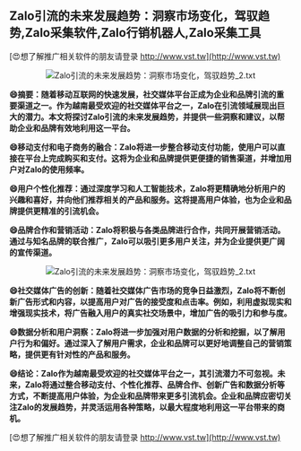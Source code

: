 ## **Zalo引流的未来发展趋势：洞察市场变化，驾驭趋势,Zalo采集软件,Zalo行销机器人,Zalo采集工具**

[😍想了解推广相关软件的朋友请登录 http://www.vst.tw](http://www.vst.tw)

 <center><img src="https://vst.tw/MP4/tuiguang/png/5.png" alt="Zalo引流的未来发展趋势：洞察市场变化，驾驭趋势_2.txt"></center>

**😄摘要：随着移动互联网的快速发展，社交媒体平台正成为企业和品牌引流的重要渠道之一。作为越南最受欢迎的社交媒体平台之一，Zalo在引流领域展现出巨大的潜力。本文将探讨Zalo引流的未来发展趋势，并提供一些洞察和建议，以帮助企业和品牌有效地利用这一平台。**

**😄移动支付和电子商务的融合：Zalo将进一步整合移动支付功能，使用户可以直接在平台上完成购买和支付。这将为企业和品牌提供更便捷的销售渠道，并增加用户对Zalo的使用频率。**

**😄用户个性化推荐：通过深度学习和人工智能技术，Zalo将更精确地分析用户的兴趣和喜好，并向他们推荐相关的产品和服务。这将提高用户体验，也为企业和品牌提供更精准的引流机会。**

**😄品牌合作和营销活动：Zalo将积极与各类品牌进行合作，共同开展营销活动。通过与知名品牌的联合推广，Zalo可以吸引更多用户关注，并为企业提供更广阔的宣传渠道。**

 <center><img src="https://vst.tw/MP4/tuiguang/png/2.png" alt="Zalo引流的未来发展趋势：洞察市场变化，驾驭趋势_2.txt"></center>

**😄社交媒体广告的创新：随着社交媒体广告市场的竞争日益激烈，Zalo将不断创新广告形式和内容，以提高用户对广告的接受度和点击率。例如，利用虚拟现实和增强现实技术，将广告融入用户的真实社交场景中，增加广告的吸引力和参与度。**

**😄数据分析和用户洞察：Zalo将进一步加强对用户数据的分析和挖掘，以了解用户行为和偏好。通过深入了解用户需求，企业和品牌可以更好地调整自己的营销策略，提供更有针对性的产品和服务。**

**😄结论：Zalo作为越南最受欢迎的社交媒体平台之一，其引流潜力不可忽视。未来，Zalo将通过整合移动支付、个性化推荐、品牌合作、创新广告和数据分析等方式，不断提高用户体验，为企业和品牌带来更多引流机会。企业和品牌应密切关注Zalo的发展趋势，并灵活运用各种策略，以最大程度地利用这一平台带来的商机。**

[😍想了解推广相关软件的朋友请登录 http://www.vst.tw](http://www.vst.tw)



